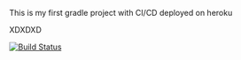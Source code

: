 This is my first gradle project with  CI/CD deployed on  heroku

XDXDXD

[![Build Status](https://app.travis-ci.com/nilufer001/Part1.svg?branch=main)](https://app.travis-ci.com/nilufer001/Part1)
